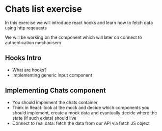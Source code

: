 # Chats list exercise

In this exercise we will introduce react hooks and learn how to fetch data using http reqeuests

We will be working on the <AuthenticatedApp> component which will later on connect to authentication mechanisem

## Hooks Intro

- What are hooks?
- Implementing generic Input component

## Implementing Chats component

- You should implement the chats container
- Think in React: look at the mock and decide which components you should implement, create a mock data and evantually decide where the state (if such exists) should live
- Connect to real data: fetch the data from our API via fetch JS object
